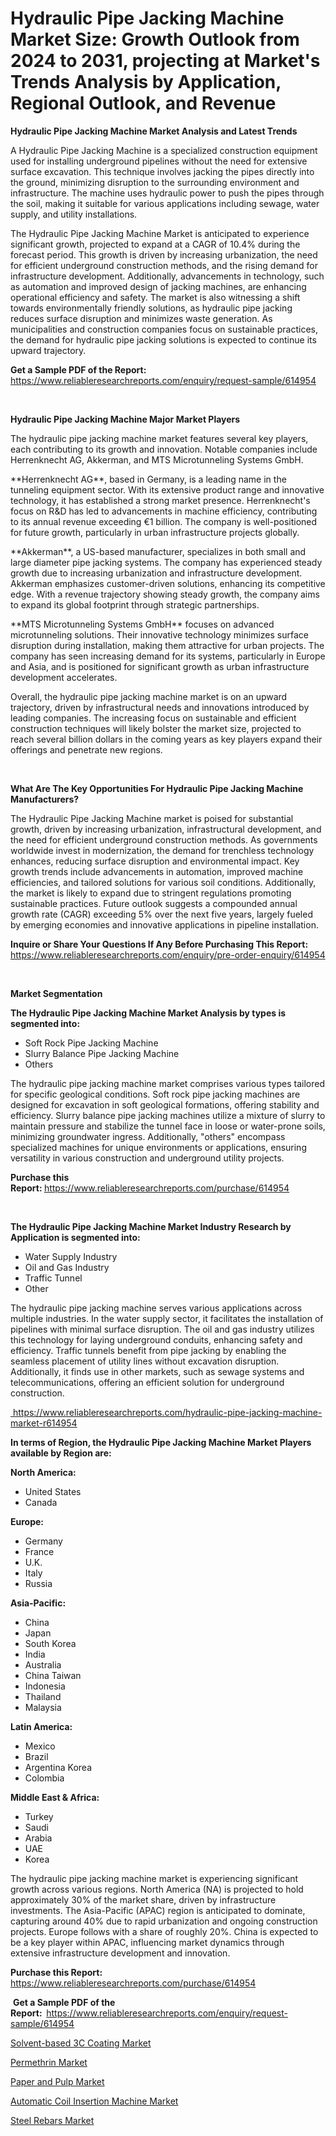 <p><h1>Hydraulic Pipe Jacking Machine Market Size: Growth Outlook from 2024 to 2031, projecting at Market's Trends Analysis by Application, Regional Outlook, and Revenue</h1></p><p><strong>Hydraulic Pipe Jacking Machine Market Analysis and Latest Trends</strong></p>
<p><p>A Hydraulic Pipe Jacking Machine is a specialized construction equipment used for installing underground pipelines without the need for extensive surface excavation. This technique involves jacking the pipes directly into the ground, minimizing disruption to the surrounding environment and infrastructure. The machine uses hydraulic power to push the pipes through the soil, making it suitable for various applications including sewage, water supply, and utility installations.</p><p>The Hydraulic Pipe Jacking Machine Market is anticipated to experience significant growth, projected to expand at a CAGR of 10.4% during the forecast period. This growth is driven by increasing urbanization, the need for efficient underground construction methods, and the rising demand for infrastructure development. Additionally, advancements in technology, such as automation and improved design of jacking machines, are enhancing operational efficiency and safety. The market is also witnessing a shift towards environmentally friendly solutions, as hydraulic pipe jacking reduces surface disruption and minimizes waste generation. As municipalities and construction companies focus on sustainable practices, the demand for hydraulic pipe jacking solutions is expected to continue its upward trajectory.</p></p>
<p><strong>Get a Sample PDF of the Report:&nbsp;</strong> <a href="https://www.reliableresearchreports.com/enquiry/request-sample/614954?utm_campaign=1581&utm_medium=2&utm_source=Github&utm_content=ia&utm_term=11122024&utm_id=hydraulic-pipe-jacking-machine">https://www.reliableresearchreports.com/enquiry/request-sample/614954</a></p>
<p>&nbsp;</p>
<p><strong>Hydraulic Pipe Jacking Machine Major Market Players</strong></p>
<p><p>The hydraulic pipe jacking machine market features several key players, each contributing to its growth and innovation. Notable companies include Herrenknecht AG, Akkerman, and MTS Microtunneling Systems GmbH.</p><p>**Herrenknecht AG**, based in Germany, is a leading name in the tunneling equipment sector. With its extensive product range and innovative technology, it has established a strong market presence. Herrenknecht's focus on R&D has led to advancements in machine efficiency, contributing to its annual revenue exceeding €1 billion. The company is well-positioned for future growth, particularly in urban infrastructure projects globally.</p><p>**Akkerman**, a US-based manufacturer, specializes in both small and large diameter pipe jacking systems. The company has experienced steady growth due to increasing urbanization and infrastructure development. Akkerman emphasizes customer-driven solutions, enhancing its competitive edge. With a revenue trajectory showing steady growth, the company aims to expand its global footprint through strategic partnerships.</p><p>**MTS Microtunneling Systems GmbH** focuses on advanced microtunneling solutions. Their innovative technology minimizes surface disruption during installation, making them attractive for urban projects. The company has seen increasing demand for its systems, particularly in Europe and Asia, and is positioned for significant growth as urban infrastructure development accelerates.</p><p>Overall, the hydraulic pipe jacking machine market is on an upward trajectory, driven by infrastructural needs and innovations introduced by leading companies. The increasing focus on sustainable and efficient construction techniques will likely bolster the market size, projected to reach several billion dollars in the coming years as key players expand their offerings and penetrate new regions.</p></p>
<p>&nbsp;</p>
<p><strong>What Are The Key Opportunities For Hydraulic Pipe Jacking Machine Manufacturers?</strong></p>
<p><p>The Hydraulic Pipe Jacking Machine market is poised for substantial growth, driven by increasing urbanization, infrastructural development, and the need for efficient underground construction methods. As governments worldwide invest in modernization, the demand for trenchless technology enhances, reducing surface disruption and environmental impact. Key growth trends include advancements in automation, improved machine efficiencies, and tailored solutions for various soil conditions. Additionally, the market is likely to expand due to stringent regulations promoting sustainable practices. Future outlook suggests a compounded annual growth rate (CAGR) exceeding 5% over the next five years, largely fueled by emerging economies and innovative applications in pipeline installation.</p></p>
<p><strong>Inquire or Share Your Questions If Any Before Purchasing This Report:</strong> <a href="https://www.reliableresearchreports.com/enquiry/pre-order-enquiry/614954?utm_campaign=1581&utm_medium=2&utm_source=Github&utm_content=ia&utm_term=11122024&utm_id=hydraulic-pipe-jacking-machine">https://www.reliableresearchreports.com/enquiry/pre-order-enquiry/614954</a></p>
<p>&nbsp;</p>
<p><strong>Market Segmentation</strong></p>
<p><strong>The Hydraulic Pipe Jacking Machine Market Analysis by types is segmented into:</strong></p>
<p><ul><li>Soft Rock Pipe Jacking Machine</li><li>Slurry Balance Pipe Jacking Machine</li><li>Others</li></ul></p>
<p><p>The hydraulic pipe jacking machine market comprises various types tailored for specific geological conditions. Soft rock pipe jacking machines are designed for excavation in soft geological formations, offering stability and efficiency. Slurry balance pipe jacking machines utilize a mixture of slurry to maintain pressure and stabilize the tunnel face in loose or water-prone soils, minimizing groundwater ingress. Additionally, "others" encompass specialized machines for unique environments or applications, ensuring versatility in various construction and underground utility projects.</p></p>
<p><strong>Purchase this Report:&nbsp;</strong><a href="https://www.reliableresearchreports.com/purchase/614954?utm_campaign=1581&utm_medium=2&utm_source=Github&utm_content=ia&utm_term=11122024&utm_id=hydraulic-pipe-jacking-machine">https://www.reliableresearchreports.com/purchase/614954</a></p>
<p>&nbsp;</p>
<p><strong>The Hydraulic Pipe Jacking Machine Market Industry Research by Application is segmented into:</strong></p>
<p><ul><li>Water Supply Industry</li><li>Oil and Gas Industry</li><li>Traffic Tunnel</li><li>Other</li></ul></p>
<p><p>The hydraulic pipe jacking machine serves various applications across multiple industries. In the water supply sector, it facilitates the installation of pipelines with minimal surface disruption. The oil and gas industry utilizes this technology for laying underground conduits, enhancing safety and efficiency. Traffic tunnels benefit from pipe jacking by enabling the seamless placement of utility lines without excavation disruption. Additionally, it finds use in other markets, such as sewage systems and telecommunications, offering an efficient solution for underground construction.</p></p>
<p><a href="https://www.reliableresearchreports.com/hydraulic-pipe-jacking-machine-market-r614954?utm_campaign=1581&utm_medium=2&utm_source=Github&utm_content=ia&utm_term=11122024&utm_id=hydraulic-pipe-jacking-machine">&nbsp;https://www.reliableresearchreports.com/hydraulic-pipe-jacking-machine-market-r614954</a></p>
<p><strong>In terms of Region, the Hydraulic Pipe Jacking Machine Market Players available by Region are:</strong></p>
<p>
    <p> <strong> North America: </strong>
        <ul>
            <li>United States</li>
            <li>Canada</li>
        </ul>
        </p> 
    <p> <strong> Europe: </strong>
        <ul>
            <li>Germany</li>
            <li>France</li>
            <li>U.K.</li>
            <li>Italy</li>
            <li>Russia</li>
        </ul>
        </p> 
    <p> <strong> Asia-Pacific: </strong>
        <ul>
            <li>China</li>
            <li>Japan</li>
            <li>South Korea</li>
            <li>India</li>
            <li>Australia</li>
            <li>China Taiwan</li>
            <li>Indonesia</li>
            <li>Thailand</li>
            <li>Malaysia</li>
        </ul>
        </p> 
    <p> <strong> Latin America: </strong>
        <ul>
            <li>Mexico</li>
            <li>Brazil</li>
            <li>Argentina Korea</li>
            <li>Colombia</li>
        </ul>
        </p> 
    <p> <strong> Middle East & Africa: </strong>
        <ul>
            <li>Turkey</li>
            <li>Saudi</li>
            <li>Arabia</li>
            <li>UAE</li>
            <li>Korea</li>
        </ul>
    </p>
    </p>
<p><p>The hydraulic pipe jacking machine market is experiencing significant growth across various regions. North America (NA) is projected to hold approximately 30% of the market share, driven by infrastructure investments. The Asia-Pacific (APAC) region is anticipated to dominate, capturing around 40% due to rapid urbanization and ongoing construction projects. Europe follows with a share of roughly 20%. China is expected to be a key player within APAC, influencing market dynamics through extensive infrastructure development and innovation.</p></p>
<p><strong>Purchase this Report: </strong><a href="https://www.reliableresearchreports.com/purchase/614954?utm_campaign=1581&utm_medium=2&utm_source=Github&utm_content=ia&utm_term=11122024&utm_id=hydraulic-pipe-jacking-machine">https://www.reliableresearchreports.com/purchase/614954</a></p>
<p>&nbsp;<strong>Get a Sample PDF of the Report:&nbsp;&nbsp;</strong><a href="https://www.reliableresearchreports.com/enquiry/request-sample/614954?utm_campaign=1581&utm_medium=2&utm_source=Github&utm_content=ia&utm_term=11122024&utm_id=hydraulic-pipe-jacking-machine">https://www.reliableresearchreports.com/enquiry/request-sample/614954</a></p>
<p><strong></strong></p>
<p><p><a href="https://github.com/ElviraLeka1962/Market-Research-Report-List-1/blob/main/solvent-based-3c-coating-market.md?utm_campaign=1581&utm_medium=2&utm_source=Github&utm_content=ia&utm_term=11122024&utm_id=hydraulic-pipe-jacking-machine">Solvent-based 3C Coating Market</a></p><p><a href="https://www.linkedin.com/pulse/p-factrackr-ho6he?utm_campaign=1581&utm_medium=2&utm_source=Github&utm_content=ia&utm_term=11122024&utm_id=hydraulic-pipe-jacking-machine">Permethrin Market</a></p><p><a href="https://www.linkedin.com/pulse/p-factrackr-ho6he?utm_campaign=1581&utm_medium=2&utm_source=Github&utm_content=ia&utm_term=11122024&utm_id=hydraulic-pipe-jacking-machine">Paper and Pulp Market</a></p><p><a href="https://github.com/darenph8er/Market-Research-Report-List-1/blob/main/automatic-coil-insertion-machine-market.md?utm_campaign=1581&utm_medium=2&utm_source=Github&utm_content=ia&utm_term=11122024&utm_id=hydraulic-pipe-jacking-machine">Automatic Coil Insertion Machine Market</a></p><p><a href="https://www.linkedin.com/pulse/p-factrackr-ho6he?utm_campaign=1581&utm_medium=2&utm_source=Github&utm_content=ia&utm_term=11122024&utm_id=hydraulic-pipe-jacking-machine">Steel Rebars Market</a></p></p>